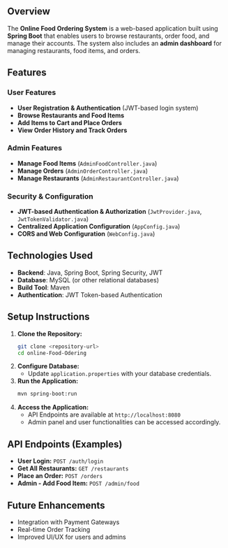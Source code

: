 ## Overview
The **Online Food Ordering System** is a web-based application built using **Spring Boot** that enables users to browse restaurants, order food, and manage their accounts. The system also includes an **admin dashboard** for managing restaurants, food items, and orders.

## Features
### User Features
- **User Registration & Authentication** (JWT-based login system)
- **Browse Restaurants and Food Items**
- **Add Items to Cart and Place Orders**
- **View Order History and Track Orders**

### Admin Features
- **Manage Food Items** (`AdminFoodController.java`)
- **Manage Orders** (`AdminOrderController.java`)
- **Manage Restaurants** (`AdminRestaurantController.java`)

### Security & Configuration
- **JWT-based Authentication & Authorization** (`JwtProvider.java`, `JwtTokenValidator.java`)
- **Centralized Application Configuration** (`AppConfig.java`)
- **CORS and Web Configuration** (`WebConfig.java`)

## Technologies Used
- **Backend**: Java, Spring Boot, Spring Security, JWT
- **Database**: MySQL (or other relational databases)
- **Build Tool**: Maven
- **Authentication**: JWT Token-based Authentication

## Setup Instructions
1. **Clone the Repository:**
   ```sh
   git clone <repository-url>
   cd online-Food-Odering
   ```
2. **Configure Database:**
   - Update `application.properties` with your database credentials.
3. **Run the Application:**
   ```sh
   mvn spring-boot:run
   ```
4. **Access the Application:**
   - API Endpoints are available at `http://localhost:8080`
   - Admin panel and user functionalities can be accessed accordingly.

## API Endpoints (Examples)
- **User Login:** `POST /auth/login`
- **Get All Restaurants:** `GET /restaurants`
- **Place an Order:** `POST /orders`
- **Admin - Add Food Item:** `POST /admin/food`

## Future Enhancements
- Integration with Payment Gateways
- Real-time Order Tracking
- Improved UI/UX for users and admins
